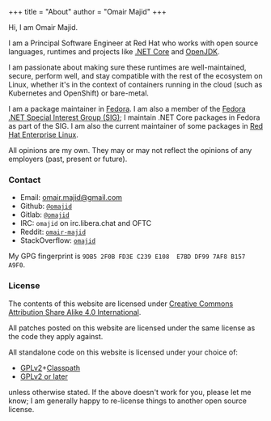 +++
title = "About"
author = "Omair Majid"
+++

Hi, I am Omair Majid.

I am a Principal Software Engineer at Red Hat who works with open
source languages, runtimes and projects like [.NET
Core](https://github.com/dotnet/core) and
[OpenJDK](http://openjdk.java.net/).

I am passionate about making sure these runtimes are well-maintained,
secure, perform well, and stay compatible with the rest of the
ecosystem on Linux, whether it's in the context of containers running
in the cloud (such as Kubernetes and OpenShift) or bare-metal.

I am a package maintainer in [Fedora](http://www.fedoraproject.org). I
am also a member of the [Fedora .NET Special Interest Group
(SIG)](https://fedoraproject.org/wiki/SIGs/DotNet); I maintain .NET
Core packages in Fedora as part of the SIG. I am also the current
maintainer of some packages in [Red Hat Enterprise
Linux](http://www.redhat.com/rhel/).

All opinions are my own. They may or may not reflect the opinions of
any employers (past, present or future).

### Contact

- Email: [omair.majid@gmail.com](mailto:omair.majid@gmail.com)
- Github: [`@omajid`](https://github.com/omajid)
- Gitlab: [`@omajid`](https://gitlab.com/omajid)
- IRC: `omajid` on irc.libera.chat and OFTC
- Reddit: [`omair-majid`](https://reddit.com/u/omair-majid)
- StackOverflow: [`omajid`](https://stackoverflow.com/users/3561275/)

My GPG fingerprint is `9DB5 2F0B FD3E C239 E108  E7BD DF99 7AF8 B157 A9F0`.

### License

The contents of this website are licensed under [Creative Commons
Attribution Share Alike 4.0
International](https://creativecommons.org/licenses/by-sa/4.0/).

All patches posted on this website are licensed under the same license
as the code they apply against.

All standalone code on this website is licensed under your choice of:

- [GPLv2](http://www.gnu.org/licenses/gpl-2.0.html)+[Classpath](http://www.gnu.org/software/classpath/license.html)
- [GPLv2 or later](http://www.gnu.org/licenses/gpl-2.0.html)

unless otherwise stated. If the above doesn't work for you, please let
me know; I am generally happy to re-license things to another open
source license.
